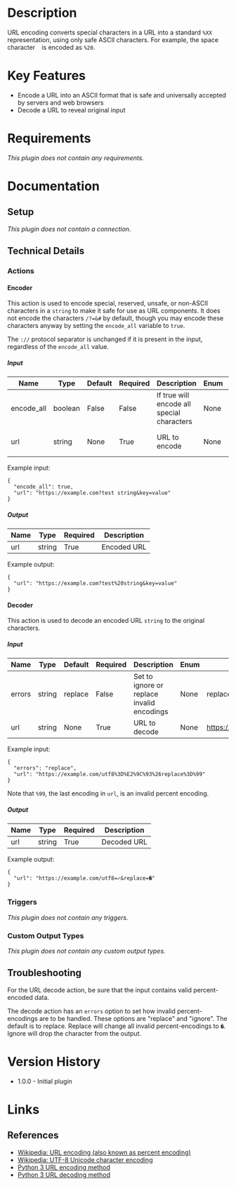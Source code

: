 # Description

URL encoding converts special characters in a URL into a standard `%XX` representation, using only safe ASCII characters. For example, the space character ` ` is encoded as `%20`.

# Key Features

* Encode a URL into an ASCII format that is safe and universally accepted by servers and web browsers
* Decode a URL to reveal original input

# Requirements

_This plugin does not contain any requirements._

# Documentation

## Setup

_This plugin does not contain a connection._

## Technical Details

### Actions

#### Encoder

This action is used to encode special, reserved, unsafe, or non-ASCII characters in a `string` to make it safe for use as URL components.
It does not encode the characters `/?=&#` by default, though you may encode these characters anyway by setting the `encode_all` variable to `true`.

The `://` protocol separator is unchanged if it is present in the input, regardless of the `encode_all` value.

##### Input

|Name|Type|Default|Required|Description|Enum|Example|
|----|----|-------|--------|-----------|----|-------|
|encode_all|boolean|False|False|If true will encode all special characters|None|True|
|url|string|None|True|URL to encode|None|https://example.com?test string&key=value|

Example input:

```
{
  "encode_all": true,
  "url": "https://example.com?test string&key=value"
}
```

##### Output

|Name|Type|Required|Description|
|----|----|--------|-----------|
|url|string|True|Encoded URL|

Example output:

```
{
  "url": "https://example.com?test%20string&key=value"
}
```

#### Decoder

This action is used to decode an encoded URL `string` to the original characters.

##### Input

|Name|Type|Default|Required|Description|Enum|Example|
|----|----|-------|--------|-----------|----|-------|
|errors|string|replace|False|Set to ignore or replace invalid encodings|None|replace|
|url|string|None|True|URL to decode|None|https://example.com/utf8%3D%E2%9C%93%26replace%3D%99|

Example input:

```
{
  "errors": "replace",
  "url": "https://example.com/utf8%3D%E2%9C%93%26replace%3D%99"
}
```

Note that `%99`, the last encoding in `url`, is an invalid percent encoding.

##### Output

|Name|Type|Required|Description|
|----|----|--------|-----------|
|url|string|True|Decoded URL|

Example output:

```
{
  "url": "https://example.com/utf8=✓&replace=�"
}
```

### Triggers

_This plugin does not contain any triggers._

### Custom Output Types

_This plugin does not contain any custom output types._

## Troubleshooting

For the URL decode action, be sure that the input contains valid percent-encoded data.

The decode action has an `errors` option to set how invalid percent-encodings are to be handled.
These options are "replace" and "ignore". The default is to replace.
Replace will change all invalid percent-encodings to `�`.
Ignore will drop the character from the output.

# Version History

* 1.0.0 - Initial plugin

# Links

## References

* [Wikipedia: URL encoding (also known as percent encoding)](https://en.wikipedia.org/wiki/Percent-encoding)
* [Wikipedia: UTF-8 Unicode character encoding](https://en.wikipedia.org/wiki/UTF-8)
* [Python 3 URL encoding method](https://docs.python.org/3/library/urllib.parse.html#urllib.parse.quote)
* [Python 3 URL decoding method](https://docs.python.org/3/library/urllib.parse.html#urllib.parse.unquote)
